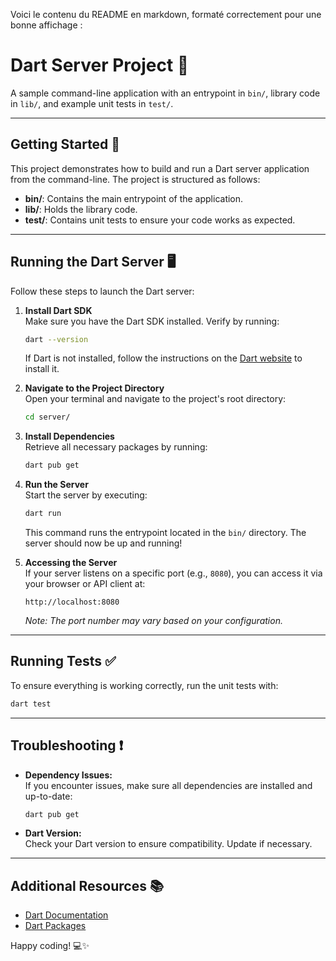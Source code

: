 Voici le contenu du README en markdown, formaté correctement pour une bonne affichage :

# Dart Server Project 🚀

A sample command-line application with an entrypoint in `bin/`, library code in `lib/`, and example unit tests in `test/`.

---

## Getting Started 🎉

This project demonstrates how to build and run a Dart server application from the command-line. The project is structured as follows:

- **bin/**: Contains the main entrypoint of the application.
- **lib/**: Holds the library code.
- **test/**: Contains unit tests to ensure your code works as expected.

---

## Running the Dart Server 🖥️

Follow these steps to launch the Dart server:

1. **Install Dart SDK**  
   Make sure you have the Dart SDK installed. Verify by running:
   ```bash
   dart --version
   ```
   If Dart is not installed, follow the instructions on the [Dart website](https://dart.dev/get-dart) to install it.

2. **Navigate to the Project Directory**  
   Open your terminal and navigate to the project's root directory:
   ```bash
   cd server/
   ```

3. **Install Dependencies**  
   Retrieve all necessary packages by running:
   ```bash
   dart pub get
   ```

4. **Run the Server**  
   Start the server by executing:
   ```bash
   dart run
   ```
   This command runs the entrypoint located in the `bin/` directory. The server should now be up and running!

5. **Accessing the Server**  
   If your server listens on a specific port (e.g., `8080`), you can access it via your browser or API client at:
   ```http
   http://localhost:8080
   ```
   *Note: The port number may vary based on your configuration.*

---

## Running Tests ✅

To ensure everything is working correctly, run the unit tests with:
```bash
dart test
```

---

## Troubleshooting ❗

- **Dependency Issues:**  
  If you encounter issues, make sure all dependencies are installed and up-to-date:
  ```bash
  dart pub get
  ```
  
- **Dart Version:**  
  Check your Dart version to ensure compatibility. Update if necessary.

---

## Additional Resources 📚

- [Dart Documentation](https://dart.dev)
- [Dart Packages](https://pub.dev)

Happy coding! 💻✨
